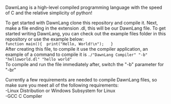 DawnLang is a high-level compiled programming language with the speed of C and the relative simplicity of python!  
  
To get started with DawnLang clone this repository and compile it. Next, make a file ending in the extension .dl, this will be our DawnLang file. To get started writing DawnLang, you can check out the example files folder in this repository or use the example below:  
`function main(){ 
  print("Hello, World!\n");  
}`  
After creating this file, to compile it use the compiler application, an example of a command to compile it is `./"DawnLang Compiler" "-b" "helloworld.dl" "hello world"`  
To compile and run the file immediately after, switch the "-b" parameter for "-br"  

Currently a few requirements are needed to compile DawnLang files, so make sure you meet all of the following requirements:  
  -Linux Distribution or Windows Subsystem for Linux  
  -GCC C Compiler  
